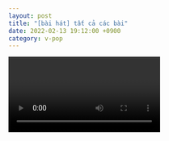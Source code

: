 ```yaml
---
layout: post
title: "[bài hát] tất cả các bài"
date: 2022-02-13 19:12:00 +0900
category: v-pop
---
```


<div class="video-container">
    <video id="player" class="video-js vjs-default-skin vjs-big-play-centered" data-json="/public/json/v-pop/tất_cả_các_bài.json"></video>
</div>